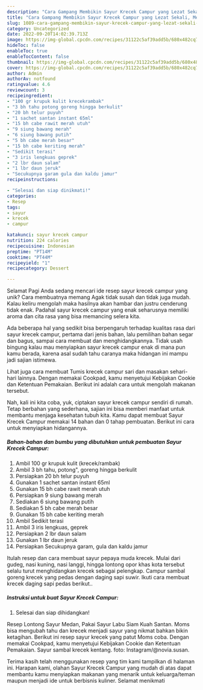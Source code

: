 ```yaml
---
description: "Cara Gampang Membikin Sayur Krecek Campur yang Lezat Sekali, Mengugah Selera"
title: "Cara Gampang Membikin Sayur Krecek Campur yang Lezat Sekali, Mengugah Selera"
slug: 1089-cara-gampang-membikin-sayur-krecek-campur-yang-lezat-sekali-mengugah-selera
category: Uncategorized
date: 2022-09-20T14:02:39.713Z
image: https://img-global.cpcdn.com/recipes/31122c5af39add5b/680x482cq70/sayur-krecek-campur-foto-resep-utama.jpg
hideToc: false
enableToc: true
enableTocContent: false
thumbnail: https://img-global.cpcdn.com/recipes/31122c5af39add5b/680x482cq70/sayur-krecek-campur-foto-resep-utama.jpg
cover: https://img-global.cpcdn.com/recipes/31122c5af39add5b/680x482cq70/sayur-krecek-campur-foto-resep-utama.jpg
author: Admin
authorAv: notfound
ratingvalue: 4.6
reviewcount: 3
recipeingredient:
- "100 gr krupuk kulit krecekrambak"
- "3 bh tahu potong goreng hingga berkulit"
- "20 bh telur puyuh"
- "1 sachet santan instant 65ml"
- "15 bh cabe rawit merah utuh"
- "9 siung bawang merah"
- "6 siung bawang putih"
- "5 bh cabe merah besar"
- "15 bh cabe keriting merah"
- "Sedikit terasi"
- "3 iris lengkuas geprek"
- "2 lbr daun salam"
- "1 lbr daun jeruk"
- "Secukupnya garam gula dan kaldu jamur"
recipeinstructions:

- "Selesai dan siap dinikmati!"
categories:
- Resep
tags:
- sayur
- krecek
- campur

katakunci: sayur krecek campur 
nutrition: 224 calories
recipecuisine: Indonesian
preptime: "PT14M"
cooktime: "PT44M"
recipeyield: "1"
recipecategory: Dessert

---
```



Selamat Pagi Anda sedang mencari ide resep sayur krecek campur yang unik? Cara membuatnya memang Agak tidak susah dan tidak juga mudah. Kalau keliru mengolah maka hasilnya akan hambar dan justru cenderung tidak enak. Padahal sayur krecek campur yang enak seharusnya memiliki aroma dan cita rasa yang bisa memancing selera kita.


Ada beberapa hal yang sedikit bisa berpengaruh terhadap kualitas rasa dari sayur krecek campur, pertama dari jenis bahan, lalu pemilihan bahan segar dan bagus, sampai cara membuat dan menghidangkannya. Tidak usah bingung kalau mau menyiapkan sayur krecek campur enak di mana pun kamu berada, karena asal sudah tahu caranya maka hidangan ini mampu jadi sajian istimewa.

Lihat juga cara membuat Tumis krecek campur sari dan masakan sehari-hari lainnya. Dengan memakai Cookpad, kamu menyetujui Kebijakan Cookie dan Ketentuan Pemakaian. Berikut ini adalah cara untuk mengolah makanan tersebut.


Nah, kali ini kita coba, yuk, ciptakan sayur krecek campur sendiri di rumah. Tetap berbahan yang sederhana, sajian ini bisa memberi manfaat untuk membantu menjaga kesehatan tubuh kita. Kamu dapat membuat Sayur Krecek Campur memakai 14 bahan dan 0 tahap pembuatan. Berikut ini cara untuk menyiapkan hidangannya.

<!--inarticleads1-->

##### Bahan-bahan dan bumbu yang dibutuhkan untuk pembuatan Sayur Krecek Campur:

1. Ambil 100 gr krupuk kulit (krecek/rambak)
1. Ambil 3 bh tahu, potong&#34;, goreng hingga berkulit
1. Persiapkan 20 bh telur puyuh
1. Gunakan 1 sachet santan instant 65ml
1. Gunakan 15 bh cabe rawit merah utuh
1. Persiapkan 9 siung bawang merah
1. Sediakan 6 siung bawang putih
1. Sediakan 5 bh cabe merah besar
1. Gunakan 15 bh cabe keriting merah
1. Ambil Sedikit terasi
1. Ambil 3 iris lengkuas, geprek
1. Persiapkan 2 lbr daun salam
1. Gunakan 1 lbr daun jeruk
1. Persiapkan Secukupnya garam, gula dan kaldu jamur


Itulah resep dan cara membuat sayur pepaya muda krecek. Mulai dari gudeg, nasi kuning, nasi langgi, hingga lontong opor khas kota tersebut selalu turut menghidangkan krecek sebagai pelengkap. Campur sambal goreng krecek yang pedas dengan daging sapi suwir. Ikuti cara membuat krecek daging sapi pedas berikut.. 

<!--inarticleads2-->

##### Instruksi untuk buat Sayur Krecek Campur:


1. Selesai dan siap dihidangkan!

Resep Lontong Sayur Medan, Pakai Sayur Labu Siam Kuah Santan. Moms bisa mengubah tahu dan krecek menjadi sayur yang nikmat bahkan bikin ketagihan. Berikut ini resep sayur krecek yang patut Moms coba. Dengan memakai Cookpad, kamu menyetujui Kebijakan Cookie dan Ketentuan Pemakaian. Sayur sambal krecek kentang. foto: Instagram/@novia.susan. 

Terima kasih telah menggunakan resep yang tim kami tampilkan di halaman ini. Harapan kami, olahan Sayur Krecek Campur yang mudah di atas dapat membantu kamu menyiapkan makanan yang menarik untuk keluarga/teman maupun menjadi ide untuk berbisnis kuliner. Selamat menikmati
